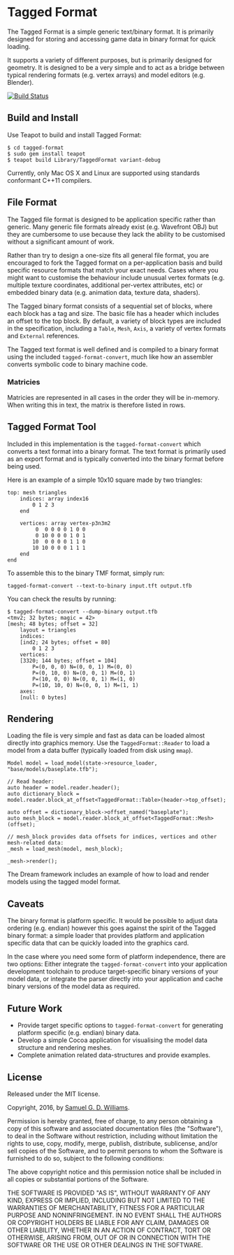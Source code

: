 # Tagged Format

The Tagged Format is a simple generic text/binary format. It is primarily designed for storing and accessing
game data in binary format for quick loading.

It supports a variety of different purposes, but is primarily designed for geometry. It is designed to be a 
very simple and to act as a bridge between typical rendering formats (e.g. vertex arrays) and model editors 
(e.g. Blender).

[![Build Status](https://secure.travis-ci.org/kurocha/tagged-format.svg)](http://travis-ci.org/kurocha/tagged-format)

## Build and Install

Use Teapot to build and install Tagged Format:

	$ cd tagged-format
	$ sudo gem install teapot
	$ teapot build Library/TaggedFormat variant-debug

Currently, only Mac OS X and Linux are supported using standards conformant C++11 compilers.

## File Format

The Tagged file format is designed to be application specific rather than generic. Many generic file formats 
already exist (e.g. Wavefront OBJ) but they are cumbersome to use because they lack the ability to be 
customised without a significant amount of work.

Rather than try to design a one-size fits all general file format, you are encouraged to fork the Tagged format
on a per-application basis and build specific resource formats that match your exact needs. Cases where you 
might want to customise the behaviour include unusual vertex formats (e.g. multiple texture coordinates, 
additional per-vertex attributes, etc) or embedded binary data (e.g. animation data, texture data, shaders).

The Tagged binary format consists of a sequential set of blocks, where each block has a tag and size. The basic
file has a header which includes an offset to the top block. By default, a variety of block types are included
in the specification, including a `Table`, `Mesh`, `Axis`, a variety of vertex formats and `External` 
references.

The Tagged text format is well defined and is compiled to a binary format using the included `tagged-format-convert`, much 
like how an assembler converts symbolic code to binary machine code.

### Matricies

Matricies are represented in all cases in the order they will be in-memory. When writing this in text, the matrix is therefore listed in rows.

## Tagged Format Tool

Included in this implementation is the `tagged-format-convert` which converts a text format into a binary format. The text 
format is primarily used as an export format and is typically converted into the binary format before being
used.

Here is an example of a simple 10x10 square made by two triangles:

	top: mesh triangles
		indices: array index16
			0 1 2 3
		end

		vertices: array vertex-p3n3m2
			 0  0 0 0 0 1 0 0
			 0 10 0 0 0 1 0 1
			10  0 0 0 0 1 1 0
			10 10 0 0 0 1 1 1
		end
	end

To assemble this to the binary TMF format, simply run:

	tagged-format-convert --text-to-binary input.tft output.tfb

You can check the results by running:

	$ tagged-format-convert --dump-binary output.tfb
	<tmv2; 32 bytes; magic = 42>
	[mesh; 48 bytes; offset = 32]
		layout = triangles
		indices:
		[ind2; 24 bytes; offset = 80]
			0 1 2 3 
		vertices:
		[3320; 144 bytes; offset = 104]
			P=(0, 0, 0) N=(0, 0, 1) M=(0, 0)
			P=(0, 10, 0) N=(0, 0, 1) M=(0, 1)
			P=(10, 0, 0) N=(0, 0, 1) M=(1, 0)
			P=(10, 10, 0) N=(0, 0, 1) M=(1, 1)
		axes:
		[null: 0 bytes]

## Rendering

Loading the file is very simple and fast as data can be loaded almost directly into graphics memory. Use the 
`TaggedFormat::Reader` to load a model from a data buffer (typically loaded from disk using `mmap`).

	Model model = load_model(state->resource_loader, "base/models/baseplate.tfb");

	// Read header:
	auto header = model.reader.header();
	auto dictionary_block = model.reader.block_at_offset<TaggedFormat::Table>(header->top_offset);

	auto offset = dictionary_block->offset_named("baseplate");
	auto mesh_block = model.reader.block_at_offset<TaggedFormat::Mesh>(offset);

	// mesh_block provides data offsets for indices, vertices and other mesh-related data:
	_mesh = load_mesh(model, mesh_block);
	
	_mesh->render();

The Dream framework includes an example of how to load and render models using the tagged model format.

## Caveats

The binary format is platform specific. It would be possible to adjust data ordering (e.g. endian) however 
this goes against the spirit of the Tagged binary format: a simple loader that provides platform and 
application specific data that can be quickly loaded into the graphics card.

In the case where you need some form of platform independence, there are two options: Either integrate the 
`tagged-format-convert` into your application development toolchain to produce target-specific binary 
versions of your model data, or integrate the parser directly into your application and cache binary versions
of the model data as required.

## Future Work

- Provide target specific options to `tagged-format-convert` for generating platform specific (e.g. endian) binary data.
- Develop a simple Cocoa application for visualising the model data structure and rendering meshes.
- Complete animation related data-structures and provide examples.

## License

Released under the MIT license.

Copyright, 2016, by [Samuel G. D. Williams](http://www.codeotaku.com/samuel-williams).

Permission is hereby granted, free of charge, to any person obtaining a copy
of this software and associated documentation files (the "Software"), to deal
in the Software without restriction, including without limitation the rights
to use, copy, modify, merge, publish, distribute, sublicense, and/or sell
copies of the Software, and to permit persons to whom the Software is
furnished to do so, subject to the following conditions:

The above copyright notice and this permission notice shall be included in
all copies or substantial portions of the Software.

THE SOFTWARE IS PROVIDED "AS IS", WITHOUT WARRANTY OF ANY KIND, EXPRESS OR
IMPLIED, INCLUDING BUT NOT LIMITED TO THE WARRANTIES OF MERCHANTABILITY,
FITNESS FOR A PARTICULAR PURPOSE AND NONINFRINGEMENT. IN NO EVENT SHALL THE
AUTHORS OR COPYRIGHT HOLDERS BE LIABLE FOR ANY CLAIM, DAMAGES OR OTHER
LIABILITY, WHETHER IN AN ACTION OF CONTRACT, TORT OR OTHERWISE, ARISING FROM,
OUT OF OR IN CONNECTION WITH THE SOFTWARE OR THE USE OR OTHER DEALINGS IN
THE SOFTWARE.
